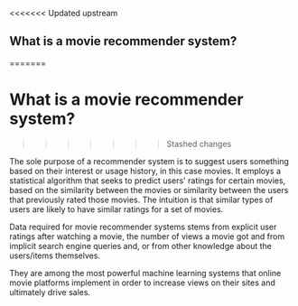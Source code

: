 <<<<<<< Updated upstream
## **What is a movie recommender system?**  
=======
# **What is a movie recommender system?**  
>>>>>>> Stashed changes

The sole purpose of a recommender system is to suggest users something based on their interest or usage history, in this case movies. It employs a statistical algorithm that seeks to predict users' ratings for certain movies, based on the similarity between the movies or similarity between the users that previously rated those movies. The intuition is that similar types of users are likely to have similar ratings for a set of movies.

Data required for movie recommender systems stems from explicit user ratings after watching a movie, the number of views a movie got and from implicit search engine queries and, or from other knowledge about the users/items themselves.

They are among the most powerful machine learning systems that online movie platforms implement in order to increase views on their sites and ultimately drive sales.


